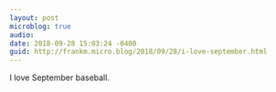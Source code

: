 ```yaml
---
layout: post
microblog: true
audio: 
date: 2018-09-28 15:03:24 -0400
guid: http://frankm.micro.blog/2018/09/28/i-love-september.html
---
```

I love September baseball. 
